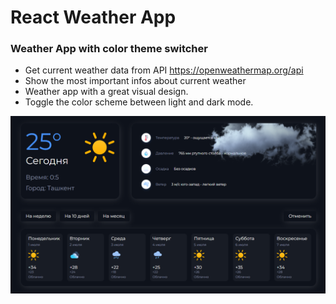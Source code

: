 # React Weather App

### Weather App with color theme switcher

- Get current weather data from API https://openweathermap.org/api
- Show the most important infos about current weather
- Weather app with a great visual design.
- Toggle the color scheme between light and dark mode.

![preview img](/preview.png)
